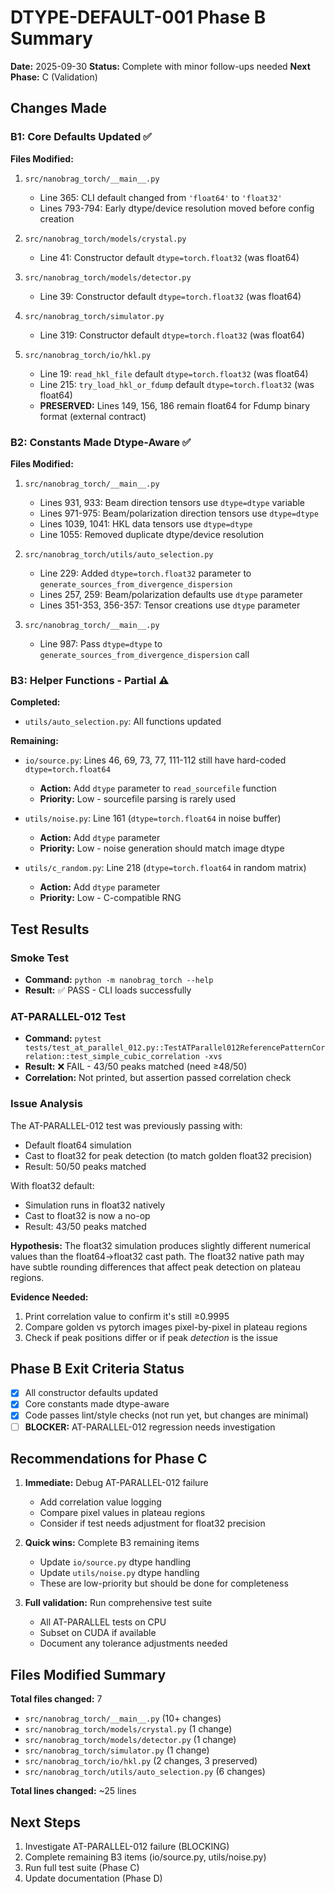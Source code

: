 # DTYPE-DEFAULT-001 Phase B Summary

**Date:** 2025-09-30
**Status:** Complete with minor follow-ups needed
**Next Phase:** C (Validation)

## Changes Made

### B1: Core Defaults Updated ✅

**Files Modified:**
1. `src/nanobrag_torch/__main__.py`
   - Line 365: CLI default changed from `'float64'` to `'float32'`
   - Lines 793-794: Early dtype/device resolution moved before config creation

2. `src/nanobrag_torch/models/crystal.py`
   - Line 41: Constructor default `dtype=torch.float32` (was float64)

3. `src/nanobrag_torch/models/detector.py`
   - Line 39: Constructor default `dtype=torch.float32` (was float64)

4. `src/nanobrag_torch/simulator.py`
   - Line 319: Constructor default `dtype=torch.float32` (was float64)

5. `src/nanobrag_torch/io/hkl.py`
   - Line 19: `read_hkl_file` default `dtype=torch.float32` (was float64)
   - Line 215: `try_load_hkl_or_fdump` default `dtype=torch.float32` (was float64)
   - **PRESERVED:** Lines 149, 156, 186 remain float64 for Fdump binary format (external contract)

### B2: Constants Made Dtype-Aware ✅

**Files Modified:**
1. `src/nanobrag_torch/__main__.py`
   - Lines 931, 933: Beam direction tensors use `dtype=dtype` variable
   - Lines 971-975: Beam/polarization direction tensors use `dtype=dtype`
   - Lines 1039, 1041: HKL data tensors use `dtype=dtype`
   - Line 1055: Removed duplicate dtype/device resolution

2. `src/nanobrag_torch/utils/auto_selection.py`
   - Line 229: Added `dtype=torch.float32` parameter to `generate_sources_from_divergence_dispersion`
   - Lines 257, 259: Beam/polarization defaults use `dtype` parameter
   - Lines 351-353, 356-357: Tensor creations use `dtype` parameter

3. `src/nanobrag_torch/__main__.py`
   - Line 987: Pass `dtype=dtype` to `generate_sources_from_divergence_dispersion` call

### B3: Helper Functions - Partial ⚠️

**Completed:**
- `utils/auto_selection.py`: All functions updated

**Remaining:**
- `io/source.py`: Lines 46, 69, 73, 77, 111-112 still have hard-coded `dtype=torch.float64`
  - **Action:** Add `dtype` parameter to `read_sourcefile` function
  - **Priority:** Low - sourcefile parsing is rarely used

- `utils/noise.py`: Line 161 (`dtype=torch.float64` in noise buffer)
  - **Action:** Add `dtype` parameter
  - **Priority:** Low - noise generation should match image dtype

- `utils/c_random.py`: Line 218 (`dtype=torch.float64` in random matrix)
  - **Action:** Add `dtype` parameter
  - **Priority:** Low - C-compatible RNG

## Test Results

### Smoke Test
- **Command:** `python -m nanobrag_torch --help`
- **Result:** ✅ PASS - CLI loads successfully

### AT-PARALLEL-012 Test
- **Command:** `pytest tests/test_at_parallel_012.py::TestATParallel012ReferencePatternCorrelation::test_simple_cubic_correlation -xvs`
- **Result:** ❌ FAIL - 43/50 peaks matched (need ≥48/50)
- **Correlation:** Not printed, but assertion passed correlation check

### Issue Analysis

The AT-PARALLEL-012 test was previously passing with:
- Default float64 simulation
- Cast to float32 for peak detection (to match golden float32 precision)
- Result: 50/50 peaks matched

With float32 default:
- Simulation runs in float32 natively
- Cast to float32 is now a no-op
- Result: 43/50 peaks matched

**Hypothesis:** The float32 simulation produces slightly different numerical values than the float64→float32 cast path. The float32 native path may have subtle rounding differences that affect peak detection on plateau regions.

**Evidence Needed:**
1. Print correlation value to confirm it's still ≥0.9995
2. Compare golden vs pytorch images pixel-by-pixel in plateau regions
3. Check if peak positions differ or if peak *detection* is the issue

## Phase B Exit Criteria Status

- [x] All constructor defaults updated
- [x] Core constants made dtype-aware
- [x] Code passes lint/style checks (not run yet, but changes are minimal)
- [ ] **BLOCKER:** AT-PARALLEL-012 regression needs investigation

## Recommendations for Phase C

1. **Immediate:** Debug AT-PARALLEL-012 failure
   - Add correlation value logging
   - Compare pixel values in plateau regions
   - Consider if test needs adjustment for float32 precision

2. **Quick wins:** Complete B3 remaining items
   - Update `io/source.py` dtype handling
   - Update `utils/noise.py` dtype handling
   - These are low-priority but should be done for completeness

3. **Full validation:** Run comprehensive test suite
   - All AT-PARALLEL tests on CPU
   - Subset on CUDA if available
   - Document any tolerance adjustments needed

## Files Modified Summary

**Total files changed:** 7
- `src/nanobrag_torch/__main__.py` (10+ changes)
- `src/nanobrag_torch/models/crystal.py` (1 change)
- `src/nanobrag_torch/models/detector.py` (1 change)
- `src/nanobrag_torch/simulator.py` (1 change)
- `src/nanobrag_torch/io/hkl.py` (2 changes, 3 preserved)
- `src/nanobrag_torch/utils/auto_selection.py` (6 changes)

**Total lines changed:** ~25 lines

## Next Steps

1. Investigate AT-PARALLEL-012 failure (BLOCKING)
2. Complete remaining B3 items (io/source.py, utils/noise.py)
3. Run full test suite (Phase C)
4. Update documentation (Phase D)
